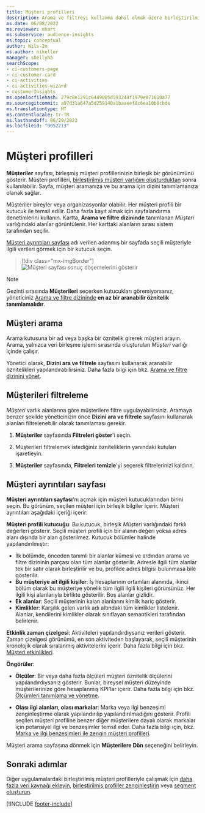 ```yaml
---
title: Müşteri profilleri
description: Arama ve filtreyi kullanma dahil olmak üzere birleştirilmiş müşteri verilerinizi görüntüleme
ms.date: 06/08/2022
ms.reviewer: mhart
ms.subservice: audience-insights
ms.topic: conceptual
author: Nils-2m
ms.author: nikeller
manager: shellyha
searchScope:
- ci-customers-page
- ci-customer-card
- ci-activities
- ci-activities-wizard
- customerInsights
ms.openlocfilehash: 279c8e1291c6449005d593244f1979e871610a77
ms.sourcegitcommit: a97d31a647a5d259140a1baaeef8c6ea10b8cbde
ms.translationtype: HT
ms.contentlocale: tr-TR
ms.lasthandoff: 06/29/2022
ms.locfileid: "9052213"
---
```

# <a name="customer-profiles"></a>Müşteri profilleri

**Müşteriler** sayfası, birleşmiş müşteri profillerinizin birleşik bir görünümünü gösterir. Müşteri profilleri, [birleştirilmiş müşteri varlığını oluşturduktan](data-unification.md) sonra kullanılabilir. Sayfa, müşteri aramanıza ve bu arama için dizini tanımlamanıza olanak sağlar.

Müşteriler bireyler veya organizasyonlar olabilir. Her müşteri profili bir kutucuk ile temsil edilir. Daha fazla kayıt almak için sayfalandırma denetimlerini kullanın. Kartta, **Arama ve filtre dizininde** tanımlanan *Müşteri* varlığındaki alanlar görüntülenir. Her karttaki alanların sırası sistem tarafından seçilir.

[Müşteri ayrıntıları sayfası](customer-profiles.md#customer-details-page) adı verilen adanmış bir sayfada seçili müşteriyle ilgili verileri görmek için bir kutucuk seçin.

> [!div class="mx-imgBorder"]
> ![Müşteri sayfası sonuç döşemelerini gösterir](media/customers-page-result-tiles-B2C.png "Müşteri sayfası sonuç döşemelerini gösterir")

> [!NOTE]
> Gezinti sırasında **Müşterileri** seçerken kutucukları göremiyorsanız, yöneticiniz [Arama ve filtre dizininde](search-filter-index.md) **en az bir aranabilir öznitelik tanımlamalıdır**.

## <a name="search-for-customers"></a>Müşteri arama

Arama kutusuna bir ad veya başka bir öznitelik girerek müşteri arayın. Arama, yalnızca veri birleşme işlemi sırasında oluşturulan *Müşteri* varlığı içinde çalışır.

Yönetici olarak, **Dizini ara ve filtrele** sayfasını kullanarak aranabilir öznitelikleri yapılandırabilirsiniz. Daha fazla bilgi için bkz. [Arama ve filtre dizinini yönet](search-filter-index.md).

## <a name="filter-customers"></a>Müşterileri filtreleme

*Müşteri* varlık alanlarına göre müşterilere filtre uygulayabilirsiniz. Aramaya benzer şekilde yöneticinizin önce **Dizini ara ve filtrele** sayfasını kullanarak alanları filtrelenebilir olarak tanımlaması gerekir.

1. **Müşteriler** sayfasında **Filtreleri göster**'i seçin.

1. Müşterileri filtrelemek istediğiniz özniteliklerin yanındaki kutuları işaretleyin.

1. **Müşteriler** sayfasında, **Filtreleri temizle**'yi seçerek filtrelerinizi kaldırın.

## <a name="customer-details-page"></a>Müşteri ayrıntıları sayfası

**Müşteri ayrıntıları sayfası**'nı açmak için müşteri kutucuklarından birini seçin. Bu görünüm, seçilen müşteri için birleşik bilgiler içerir. Müşteri ayrıntıları aşağıdaki içeriği içerir:

**Müşteri profili kutucuğu**: Bu kutucuk, birleşik *Müşteri* varlığındaki farklı değerleri gösterir. Seçili müşteri profili için bir alanın değeri yoksa adres alanı dışında bir alan gösterilmez. Kutucuk bölümler halinde yapılandırılmıştır:

- İlk bölümde, önceden tanımlı bir alanlar kümesi ve ardından arama ve filtre dizininin parçası olan tüm alanlar gösterilir. Adresle ilgili tüm alanlar tek bir satır olarak birleştirilir ve bu, profilde adres bilgisi bulunmasa bile gösterilir.
- **Bu müşteriye ait ilgili kişiler**: İş hesaplarının ortamları alanında, ikinci bölüm olarak bu müşteriye yönelik tüm ilgili ilgili kişileri görürsünüz. Her ilgili kişi alanlarıyla birlikte gösterilir. Boş alanlar gizlidir.
- **Ek alanlar**: Seçili müşterinin kalan alanlarını kimlik hariç gösterir.
- **Kimlikler**: Karşılık gelen varlık adı altındaki tüm kimlikler listelenir. Alanlar, kendilerini kimlikler olarak sınıflayan semantikleri tarafından belirlenir.

**Etkinlik zaman çizelgesi**: Aktiviteleri yapılandırdıysanız verileri gösterir. Zaman çizelgesi görünümü, en son aktiviteden başlayarak, seçili müşterinin kronolojik olarak sıralanmış aktivitelerini içerir. Daha fazla bilgi için bkz. [Müşteri etkinlikleri](activities.md).

**Öngörüler**:

- **Ölçüler**: Bir veya daha fazla ölçüleri müşteri öznitelik ölçülerini yapılandırdıysanız gösterir. Bunlar, bireysel müşteri düzeyinde müşterilerinize göre hesaplanmış KPI'lar içerir. Daha fazla bilgi için bkz. [Ölçümleri tanımlama ve yönetme](measures.md).

- **Olası ilgi alanları, olası markalar**: Marka veya ilgi benzeşimi zenginleştirme olarak yapılandırılıp yapılandırılmadığını gösterir. Profili seçilen müşteri profiline benzer diğer müşterilere dayalı olarak markalar için potansiyel ilgi ve benzeşimler temsil eder. Daha fazla bilgi için, bkz. [Marka ve ilgi benzeşimleri ile zengin müşteri profilleri](enrichment-microsoft.md).

Müşteri arama sayfasına dönmek için **Müşterilere Dön** seçeneğini belirleyin.

## <a name="next-steps"></a>Sonraki adımlar

Diğer uygulamalardaki birleştirilmiş müşteri profilleriyle çalışmak için [daha fazla veri kaynağı ekleyin](data-sources.md), [birleştirilmiş profiller zenginleştirin](enrichment-hub.md) veya [segment oluşturun](segments.md).

[!INCLUDE [footer-include](includes/footer-banner.md)]

